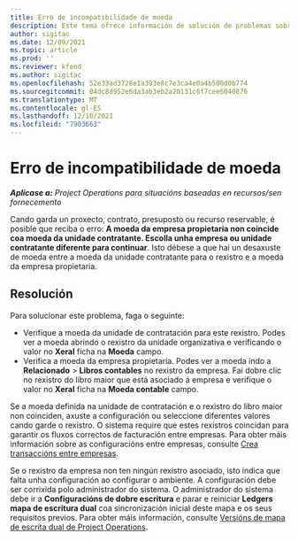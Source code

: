 ```yaml
---
title: Erro de incompatibilidade de moeda
description: Este tema ofrece información de solución de problemas sobre un erro de desajuste de moeda que se produce cando garda tipos de rexistro específicos.
author: sigitac
ms.date: 12/09/2021
ms.topic: article
ms.prod: ''
ms.reviewer: kfend
ms.author: sigitac
ms.openlocfilehash: 52e33ad3728e1a393e8c7e3ca4e0a4b506d0b774
ms.sourcegitcommit: 04dc8d952e6da3ab3eb2a20131c6f7cee6040876
ms.translationtype: MT
ms.contentlocale: gl-ES
ms.lasthandoff: 12/10/2021
ms.locfileid: "7903663"
---
```

# <a name="currency-mismatch-error"></a>Erro de incompatibilidade de moeda 

_**Aplícase a:** Project Operations para situacións baseadas en recursos/sen fornecemento_

Cando garda un proxecto, contrato, presuposto ou recurso reservable, é posible que reciba o erro: **A moeda da empresa propietaria non coincide coa moeda da unidade contratante. Escolla unha empresa ou unidade contratante diferente para continuar**. Isto débese a que hai un desaxuste de moeda entre a moeda da unidade contratante para o rexistro e a moeda da empresa propietaria.


## <a name="resolution"></a>Resolución

Para solucionar este problema, faga o seguinte:
- Verifique a moeda da unidade de contratación para este rexistro. Podes ver a moeda abrindo o rexistro da unidade organizativa e verificando o valor no **Xeral** ficha na **Moeda** campo.
- Verifica a moeda da empresa propietaria. Podes ver a moeda indo a **Relacionado** > **Libros contables** no rexistro da empresa. Fai dobre clic no rexistro do libro maior que está asociado á empresa e verifique o valor no **Xeral** ficha na **Moeda contable** campo.

Se a moeda definida na unidade de contratación e o rexistro do libro maior non coinciden, axuste a configuración ou seleccione diferentes valores cando garde o rexistro. O sistema require que estes rexistros coincidan para garantir os fluxos correctos de facturación entre empresas. Para obter máis información sobre as configuracións entre empresas, consulte [Crea transaccións entre empresas](../../project-accounting/create-intercompany-transactions.md).

Se o rexistro da empresa non ten ningún rexistro asociado, isto indica que falta unha configuración ao configurar o ambiente. A configuración debe ser corrixida polo administrador do sistema. O administrador do sistema debe ir a **Configuracións de dobre escritura** e parar e reiniciar **Ledgers mapa de escritura dual** coa sincronización inicial deste mapa e os seus requisitos previos. Para obter máis información, consulte [Versións de mapa de escrita dual de Project Operations](../../environment/resource-dual-write-maps.md).
